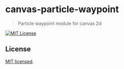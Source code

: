# canvas-particle-waypoint

> Particle waypoint module for canvas 2d

[![MIT License](http://img.shields.io/badge/license-MIT-blue.svg?style=flat)](LICENSE)

## License

[MIT licensed](LICENSE).
